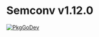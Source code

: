 # Semconv v1.12.0

[![PkgGoDev](https://pkg.go.dev/badge/go.opentelemetry.io/otel/semconv/v1.12.0)](https://pkg.go.dev/go.opentelemetry.io/otel/semconv/v1.12.0)
